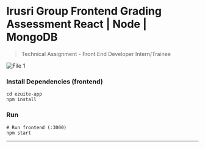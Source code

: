 # Irusri Group Frontend Grading Assessment React | Node | MongoDB

> Technical Assignment - Front End Developer Intern/Trainee  

![File 1](https://drive.google.com/uc?export=view&id=1G5dU7aTSHcwV2_S7H33ZpgTK5kQu98gL)

### Install Dependencies (frontend)

```
cd ezuite-app
npm install
```

### Run

```
# Run frontend (:3000)
npm start
```

---
